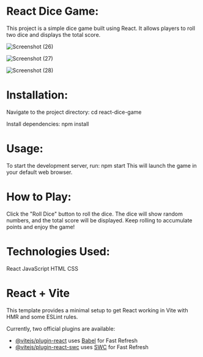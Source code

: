 # React Dice Game:

  This project is a simple dice game built using React. It allows players to roll two dice and displays the total score.
  

  ![Screenshot (26)](https://github.com/avinashvishwakarma310/Dice-Game/assets/114223255/98f6a112-7102-4e49-bf6d-d637e8408b1c)
  

  ![Screenshot (27)](https://github.com/avinashvishwakarma310/Dice-Game/assets/114223255/68f1b5b9-94b2-4804-8eaf-b0f5ab76ec95)
  

  ![Screenshot (28)](https://github.com/avinashvishwakarma310/Dice-Game/assets/114223255/62a8d745-06be-4ade-9828-258ca783a582)




# Installation:

  Navigate to the project directory: cd react-dice-game
  
  Install dependencies: npm install

# Usage:
  To start the development server, run:
  npm start
  This will launch the game in your default web browser.

# How to Play:
  Click the "Roll Dice" button to roll the dice.
  The dice will show random numbers, and the total score will be displayed.
  Keep rolling to accumulate points and enjoy the game!
  
# Technologies Used:
  React
  JavaScript
  HTML
  CSS






































# React + Vite

This template provides a minimal setup to get React working in Vite with HMR and some ESLint rules.

Currently, two official plugins are available:

- [@vitejs/plugin-react](https://github.com/vitejs/vite-plugin-react/blob/main/packages/plugin-react/README.md) uses [Babel](https://babeljs.io/) for Fast Refresh
- [@vitejs/plugin-react-swc](https://github.com/vitejs/vite-plugin-react-swc) uses [SWC](https://swc.rs/) for Fast Refresh
